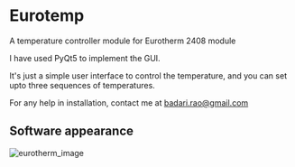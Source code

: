 # Eurotemp
A temperature controller module for Eurotherm 2408 module

I have used PyQt5 to implement the GUI.

It's just a simple user interface to control the temperature, and you can set upto three sequences of temperatures.

For any help in installation, contact me at badari.rao@gmail.com

## Software appearance
![eurotherm_image](https://user-images.githubusercontent.com/47620203/234461584-92c38fc9-b4b3-49b7-b486-41c6e8201d6e.jpg)
